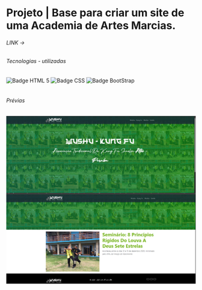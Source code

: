 <h1> Projeto |  Base para criar um site de uma Academia de Artes Marcias. </h1>
<h6>LINK -> <a href="https://acrisiopb.github.io/wushu2021/"></a></h6>
<div style="display: inline_block">
    <h6>Tecnologias - utilizadas</h6>
    <img align="center" src="https://img.shields.io/badge/HTML5-E34F26?style=for-the-badge&logo=html5&logoColor=white" alt="Badge HTML 5">
    <img align="center" src="https://img.shields.io/badge/CSS3-1572B6?style=for-the-badge&logo=css3&logoColor=white" alt="Badge CSS">
    <img align="center" src="https://img.shields.io/badge/Bootstrap-563D7C?style=for-the-badge&logo=bootstrap&logoColor=white" alt="Badge BootStrap">
</div>

</br>

<div style="display: inline_block">
    <h6>Prévias</h6>
    <img align="center" src="https://github.com/acrisiopb/wushu2021/blob/main/Dev%20Art/1.png" alt="Prévia">
    <img align="center" src="https://github.com/acrisiopb/wushu2021/blob/main/Dev%20Art/2.png" alt="Prévia">
</div>
